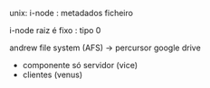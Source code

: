 
unix: i-node : metadados ficheiro

i-node raiz é fixo : tipo 0 

andrew file system (AFS) -> percursor google drive
- componente só servidor (vice)
- clientes (venus)

